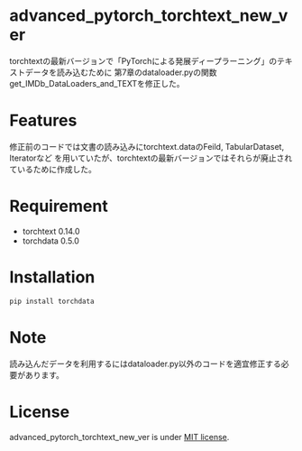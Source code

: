 # advanced_pytorch_torchtext_new_ver

torchtextの最新バージョンで「PyTorchによる発展ディープラーニング」のテキストデータを読み込むために
第7章のdataloader.pyの関数get_IMDb_DataLoaders_and_TEXTを修正した。

# Features

修正前のコードでは文書の読み込みにtorchtext.dataのFeild, TabularDataset, Iteratorなど
を用いていたが、torchtextの最新バージョンではそれらが廃止されているために作成した。

# Requirement

* torchtext 0.14.0
* torchdata 0.5.0


# Installation


```bash
pip install torchdata
```

# Note

読み込んだデータを利用するにはdataloader.py以外のコードを適宜修正する必要があります。

# License

advanced_pytorch_torchtext_new_ver is under [MIT license](https://en.wikipedia.org/wiki/MIT_License).
